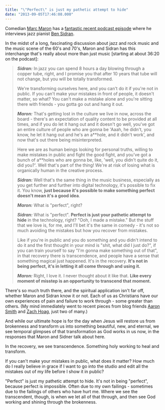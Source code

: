 ```yaml
---
title: "\"Perfect\" is just my pathetic attempt to hide"
date: "2013-09-05T17:46:08.000"
---
```


Comedian [Marc Maron](http://www.wtfpod.com) has a [fantastic recent podcast episode](http://www.wtfpod.com/podcast/episodes/episode_420_-_ben_sidran) where he interviews jazz pianist [Ben Sidran](http://bensidran.com/).

In the midst of a long, fascinating discussion about jazz and rock music and the music scene of the 60's and 70's, Maron and Sidran has this interchange that's really about more than just music \[starting at about 36:20 on the podcast\]:

> **_Sidran:_** In jazz you can spend 8 hours a day blowing through a copper tube, right, and I promise you that after 10 years that tube will not change, but you will be totally transformed.
> 
> We're transforming ourselves here, and you can't do it if you're not in public. If you can't make your mistakes in front of people, it doesn't matter, so what? You can't make a mistake alone and you're sitting there with friends - you gotta go out and hang it out.
> 
> **_Maron:_** That's getting lost in the culture we live in now, across the board - there's an expectation of quality content to be provided at all times, and if you do let it hang out and it doesn't go well, you've got an entire culture of people who are gonna be 'Aaah, he didn't, you know, he let it hang out and he's an a\*\*hole, and it didn't work', and now that's out there being misinterpreted.
> 
> Here we are as human beings looking for personal truths, willing to make mistakes in public and fight the good fight, and you've got a bunch of a\*\*holes who are gonna be, like, 'well, you didn't quite do it, did you?'. Well that's part of the thing! We're at risk of losing what is organically human in the creative process.
> 
> **_Sidran:_** Well that's the same thing in the music business, especially as you get further and further into digital technology, it's possible to fix it. You know, **just because it's possible to make something perfect doesn't mean it's a good idea**.
> 
> **_Maron:_** What is "perfect", right?
> 
> **_Sidran:_** What is "perfect". **Perfect is just your pathetic attempt to hide** in the technology, right? "Ooh, I made a mistake." But the stuff that we love is, for me, and I'll bet it's the same in comedy - it's not so much avoiding the mistakes but how you recover from mistakes.
> 
> Like if you're in public and you do something and you didn't intend to do it and the first thought in your mind is "shit, what did I just do?", if you can train yourself to say "I'm gonna make something out of that", in that recovery there is transcendence, and people have a sense that something magical just happened. It's in the recovery. **It's not in being perfect, it's in letting it all come through and using it.**
> 
> **_Maron:_** Right, I love it. I never thought about it like that. **Like every moment of misstep is an opportunity to transcend that moment.**

There's so much truth there, and the spiritual application isn't far off, whether Maron and Sidran know it or not. Each of us as Christians have our own experiences of pain and failure to work through - some greater than others. (My mind immediately went to recent pieces from blog friends [Aaron Smith](http://culturalsavage.com/christianity/shame-and-antiphychotics/) and [Zach Hoag](http://www.zhoag.com/2013/09/03/riffing-on-prototype/), just two of many.)

And while our ultimate hope is for the day when Jesus will restore us from brokenness and transform us into something beautiful, new, and eternal, we see temporal glimpses of that transformation as God works in us now, in the responses that Maron and Sidner talk about here.

In the recovery, we see transcendence. Something holy working to heal and transform.

If you can't make your mistakes in public, what does it matter? How much do I really believe in grace if I want to go into the studio and edit all the mistakes out of my life before I show it in public?

"Perfect" is just my pathetic attempt to hide. It's not in being "perfect", because perfect is impossible. Often due to my own failings - sometimes due to the failings of others who have hurt me. Where we see the transcendent, though, is when we let all of that through, and then see God working and shining through the brokenness.
